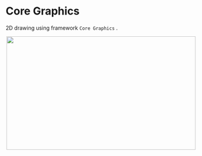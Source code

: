 # Core Graphics
2D drawing using framework ```Core Graphics``` .
<p align="center">
  <img width="500" height="300" src="https://user-images.githubusercontent.com/27751735/60368846-9c9e3b00-99fa-11e9-9181-e760bf5091de.png">
</p> 

